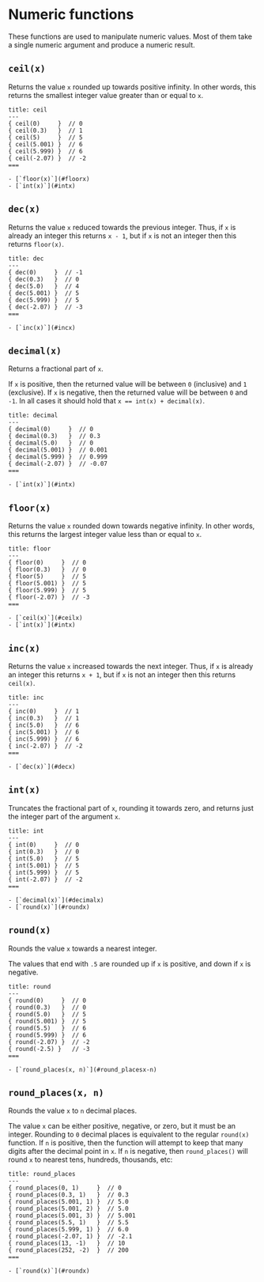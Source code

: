 # Numeric functions

These functions are used to manipulate numeric values. Most of them take a single numeric argument
and produce a numeric result.


## `ceil(x)`

Returns the value `x` rounded up towards positive infinity. In other words, this returns the
smallest integer value greater than or equal to `x`.

```yarn
title: ceil
---
{ ceil(0)     }  // 0
{ ceil(0.3)   }  // 1
{ ceil(5)     }  // 5
{ ceil(5.001) }  // 6
{ ceil(5.999) }  // 6
{ ceil(-2.07) }  // -2
===
```

```{seealso}
- [`floor(x)`](#floorx)
- [`int(x)`](#intx)
```


## `dec(x)`

Returns the value `x` reduced towards the previous integer. Thus, if `x` is already an integer
this returns `x - 1`, but if `x` is not an integer then this returns `floor(x)`.

```yarn
title: dec
---
{ dec(0)     }  // -1
{ dec(0.3)   }  // 0
{ dec(5.0)   }  // 4
{ dec(5.001) }  // 5
{ dec(5.999) }  // 5
{ dec(-2.07) }  // -3
===
```

```{seealso}
- [`inc(x)`](#incx)
```


## `decimal(x)`

Returns a fractional part of `x`.

If `x` is positive, then the returned value will be between `0` (inclusive) and `1` (exclusive).
If `x` is negative, then the returned value will be between `0` and `-1`. In all cases it should
hold that `x == int(x) + decimal(x)`.

```yarn
title: decimal
---
{ decimal(0)     }  // 0
{ decimal(0.3)   }  // 0.3
{ decimal(5.0)   }  // 0
{ decimal(5.001) }  // 0.001
{ decimal(5.999) }  // 0.999
{ decimal(-2.07) }  // -0.07
===
```

```{seealso}
- [`int(x)`](#intx)
```


## `floor(x)`

Returns the value `x` rounded down towards negative infinity. In other words, this returns the
largest integer value less than or equal to `x`.

```yarn
title: floor
---
{ floor(0)     }  // 0
{ floor(0.3)   }  // 0
{ floor(5)     }  // 5
{ floor(5.001) }  // 5
{ floor(5.999) }  // 5
{ floor(-2.07) }  // -3
===
```

```{seealso}
- [`ceil(x)`](#ceilx)
- [`int(x)`](#intx)
```


## `inc(x)`

Returns the value `x` increased towards the next integer. Thus, if `x` is already an integer
this returns `x + 1`, but if `x` is not an integer then this returns `ceil(x)`.

```yarn
title: inc
---
{ inc(0)     }  // 1
{ inc(0.3)   }  // 1
{ inc(5.0)   }  // 6
{ inc(5.001) }  // 6
{ inc(5.999) }  // 6
{ inc(-2.07) }  // -2
===
```

```{seealso}
- [`dec(x)`](#decx)
```


## `int(x)`

Truncates the fractional part of `x`, rounding it towards zero, and returns just the integer part
of the argument `x`.

```yarn
title: int
---
{ int(0)     }  // 0
{ int(0.3)   }  // 0
{ int(5.0)   }  // 5
{ int(5.001) }  // 5
{ int(5.999) }  // 5
{ int(-2.07) }  // -2
===
```

```{seealso}
- [`decimal(x)`](#decimalx)
- [`round(x)`](#roundx)
```


## `round(x)`

Rounds the value `x` towards a nearest integer.

The values that end with `.5` are rounded up if `x` is positive, and down if `x` is negative.

```yarn
title: round
---
{ round(0)     }  // 0
{ round(0.3)   }  // 0
{ round(5.0)   }  // 5
{ round(5.001) }  // 5
{ round(5.5)   }  // 6
{ round(5.999) }  // 6
{ round(-2.07) }  // -2
{ round(-2.5) }   // -3
===
```

```{seealso}
- [`round_places(x, n)`](#round_placesx-n)
```


## `round_places(x, n)`

Rounds the value `x` to `n` decimal places.

The value `x` can be either positive, negative, or zero, but it must be an integer. Rounding to
`0` decimal places is equivalent to the regular `round(x)` function. If `n` is positive, then the
function will attempt to keep that many digits after the decimal point in `x`. If `n` is negative,
then `round_places()` will round `x` to nearest tens, hundreds, thousands, etc:

```yarn
title: round_places
---
{ round_places(0, 1)     }  // 0
{ round_places(0.3, 1)   }  // 0.3
{ round_places(5.001, 1) }  // 5.0
{ round_places(5.001, 2) }  // 5.0
{ round_places(5.001, 3) }  // 5.001
{ round_places(5.5, 1)   }  // 5.5
{ round_places(5.999, 1) }  // 6.0
{ round_places(-2.07, 1) }  // -2.1
{ round_places(13, -1)   }  // 10
{ round_places(252, -2)  }  // 200
===
```

```{seealso}
- [`round(x)`](#roundx)
```
